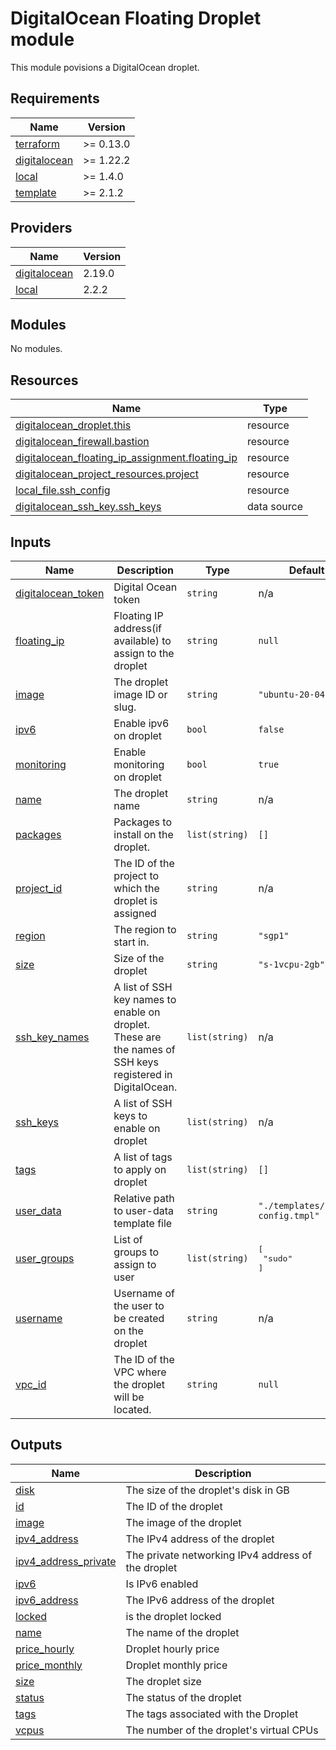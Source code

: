 # DigitalOcean Floating Droplet module

This module povisions a DigitalOcean droplet.

<!-- BEGINNING OF PRE-COMMIT-TERRAFORM DOCS HOOK -->
## Requirements

| Name | Version |
|------|---------|
| <a name="requirement_terraform"></a> [terraform](#requirement\_terraform) | >= 0.13.0 |
| <a name="requirement_digitalocean"></a> [digitalocean](#requirement\_digitalocean) | >= 1.22.2 |
| <a name="requirement_local"></a> [local](#requirement\_local) | >= 1.4.0 |
| <a name="requirement_template"></a> [template](#requirement\_template) | >= 2.1.2 |

## Providers

| Name | Version |
|------|---------|
| <a name="provider_digitalocean"></a> [digitalocean](#provider\_digitalocean) | 2.19.0 |
| <a name="provider_local"></a> [local](#provider\_local) | 2.2.2 |

## Modules

No modules.

## Resources

| Name | Type |
|------|------|
| [digitalocean_droplet.this](https://registry.terraform.io/providers/digitalocean/digitalocean/latest/docs/resources/droplet) | resource |
| [digitalocean_firewall.bastion](https://registry.terraform.io/providers/digitalocean/digitalocean/latest/docs/resources/firewall) | resource |
| [digitalocean_floating_ip_assignment.floating_ip](https://registry.terraform.io/providers/digitalocean/digitalocean/latest/docs/resources/floating_ip_assignment) | resource |
| [digitalocean_project_resources.project](https://registry.terraform.io/providers/digitalocean/digitalocean/latest/docs/resources/project_resources) | resource |
| [local_file.ssh_config](https://registry.terraform.io/providers/hashicorp/local/latest/docs/resources/file) | resource |
| [digitalocean_ssh_key.ssh_keys](https://registry.terraform.io/providers/digitalocean/digitalocean/latest/docs/data-sources/ssh_key) | data source |

## Inputs

| Name | Description | Type | Default | Required |
|------|-------------|------|---------|:--------:|
| <a name="input_digitalocean_token"></a> [digitalocean\_token](#input\_digitalocean\_token) | Digital Ocean token | `string` | n/a | yes |
| <a name="input_floating_ip"></a> [floating\_ip](#input\_floating\_ip) | Floating IP address(if available) to assign to the droplet | `string` | `null` | no |
| <a name="input_image"></a> [image](#input\_image) | The droplet image ID or slug. | `string` | `"ubuntu-20-04-x64"` | no |
| <a name="input_ipv6"></a> [ipv6](#input\_ipv6) | Enable ipv6 on droplet | `bool` | `false` | no |
| <a name="input_monitoring"></a> [monitoring](#input\_monitoring) | Enable monitoring on droplet | `bool` | `true` | no |
| <a name="input_name"></a> [name](#input\_name) | The droplet name | `string` | n/a | yes |
| <a name="input_packages"></a> [packages](#input\_packages) | Packages to install on the droplet. | `list(string)` | `[]` | no |
| <a name="input_project_id"></a> [project\_id](#input\_project\_id) | The ID of the project to which the droplet is assigned | `string` | n/a | yes |
| <a name="input_region"></a> [region](#input\_region) | The region to start in. | `string` | `"sgp1"` | no |
| <a name="input_size"></a> [size](#input\_size) | Size of the droplet | `string` | `"s-1vcpu-2gb"` | no |
| <a name="input_ssh_key_names"></a> [ssh\_key\_names](#input\_ssh\_key\_names) | A list of SSH key names to enable on droplet. These are the names of SSH keys registered in DigitalOcean. | `list(string)` | n/a | yes |
| <a name="input_ssh_keys"></a> [ssh\_keys](#input\_ssh\_keys) | A list of SSH keys to enable on droplet | `list(string)` | n/a | yes |
| <a name="input_tags"></a> [tags](#input\_tags) | A list of tags to apply on droplet | `list(string)` | `[]` | no |
| <a name="input_user_data"></a> [user\_data](#input\_user\_data) | Relative path to user-data template file | `string` | `"./templates/cloud-config.tmpl"` | no |
| <a name="input_user_groups"></a> [user\_groups](#input\_user\_groups) | List of groups to assign to user | `list(string)` | <pre>[<br>  "sudo"<br>]</pre> | no |
| <a name="input_username"></a> [username](#input\_username) | Username of the user to be created on the droplet | `string` | n/a | yes |
| <a name="input_vpc_id"></a> [vpc\_id](#input\_vpc\_id) | The ID of the VPC where the droplet will be located. | `string` | `null` | no |

## Outputs

| Name | Description |
|------|-------------|
| <a name="output_disk"></a> [disk](#output\_disk) | The size of the droplet's disk in GB |
| <a name="output_id"></a> [id](#output\_id) | The ID of the droplet |
| <a name="output_image"></a> [image](#output\_image) | The image of the droplet |
| <a name="output_ipv4_address"></a> [ipv4\_address](#output\_ipv4\_address) | The IPv4 address of the droplet |
| <a name="output_ipv4_address_private"></a> [ipv4\_address\_private](#output\_ipv4\_address\_private) | The private networking IPv4 address of the droplet |
| <a name="output_ipv6"></a> [ipv6](#output\_ipv6) | Is IPv6 enabled |
| <a name="output_ipv6_address"></a> [ipv6\_address](#output\_ipv6\_address) | The IPv6 address of the droplet |
| <a name="output_locked"></a> [locked](#output\_locked) | is the droplet locked |
| <a name="output_name"></a> [name](#output\_name) | The name of the droplet |
| <a name="output_price_hourly"></a> [price\_hourly](#output\_price\_hourly) | Droplet hourly price |
| <a name="output_price_monthly"></a> [price\_monthly](#output\_price\_monthly) | Droplet monthly price |
| <a name="output_size"></a> [size](#output\_size) | The droplet size |
| <a name="output_status"></a> [status](#output\_status) | The status of the droplet |
| <a name="output_tags"></a> [tags](#output\_tags) | The tags associated with the Droplet |
| <a name="output_vcpus"></a> [vcpus](#output\_vcpus) | The number of the droplet's virtual CPUs |
<!-- END OF PRE-COMMIT-TERRAFORM DOCS HOOK -->
